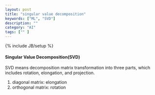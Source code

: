 ```yaml
---
layout: post
title: "singular value decomposition"
keywords: ["ML", "SVD"]
description: ""
category: "AI"
tags: ["" ]
---
```

{% include JB/setup %}



#### Singular Value Decomposition(SVD)  
SVD means decomposition matrix transformation into three parts, which includes rotation, elongation, and projection.

1. diagonal matrix: elongation
2. orthogonal matrix: rotation



```python

```


